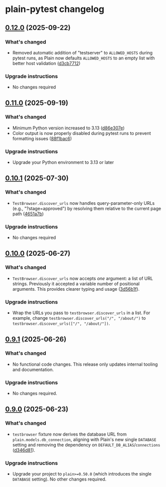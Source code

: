 # plain-pytest changelog

## [0.12.0](https://github.com/dropseed/plain/releases/plain-pytest@0.12.0) (2025-09-22)

### What's changed

- Removed automatic addition of "testserver" to `ALLOWED_HOSTS` during pytest runs, as Plain now defaults `ALLOWED_HOSTS` to an empty list with better host validation ([d3cb7712](https://github.com/dropseed/plain/commit/d3cb7712))

### Upgrade instructions

- No changes required

## [0.11.0](https://github.com/dropseed/plain/releases/plain-pytest@0.11.0) (2025-09-19)

### What's changed

- Minimum Python version increased to 3.13 ([d86e307e](https://github.com/dropseed/plain/commit/d86e307e))
- Color output is now properly disabled during pytest runs to prevent formatting issues ([88f1bac6](https://github.com/dropseed/plain/commit/88f1bac6))

### Upgrade instructions

- Upgrade your Python environment to 3.13 or later

## [0.10.1](https://github.com/dropseed/plain/releases/plain-pytest@0.10.1) (2025-07-30)

### What's changed

- `TestBrowser.discover_urls` now handles query-parameter-only URLs (e.g., "?stage=approved") by resolving them relative to the current page path ([4651a7b](https://github.com/dropseed/plain/commit/4651a7b))

### Upgrade instructions

- No changes required

## [0.10.0](https://github.com/dropseed/plain/releases/plain-pytest@0.10.0) (2025-06-27)

### What's changed

- `TestBrowser.discover_urls` now accepts _one_ argument: a list of URL strings. Previously it accepted a variable number of positional arguments. This provides clearer typing and usage ([3d56b1f](https://github.com/dropseed/plain/commit/3d56b1f)).

### Upgrade instructions

- Wrap the URLs you pass to `testbrowser.discover_urls` in a list. For example, change `testbrowser.discover_urls("/", "/about/")` to `testbrowser.discover_urls(["/", "/about/"])`.

## [0.9.1](https://github.com/dropseed/plain/releases/plain-pytest@0.9.1) (2025-06-26)

### What's changed

- No functional code changes. This release only updates internal tooling and documentation.

### Upgrade instructions

- No changes required.

## [0.9.0](https://github.com/dropseed/plain/releases/plain-pytest@0.9.0) (2025-06-23)

### What's changed

- `testbrowser` fixture now derives the database URL from `plain.models.db_connection`, aligning with Plain's new single `DATABASE` setting and removing the dependency on `DEFAULT_DB_ALIAS`/`connections` ([d346d81](https://github.com/dropseed/plain/commit/d346d81)).

### Upgrade instructions

- Upgrade your project to `plain>=0.50.0` (which introduces the single `DATABASE` setting). No other changes required.
